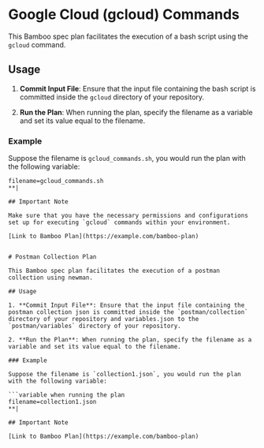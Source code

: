 # Google Cloud (gcloud) Commands

This Bamboo spec plan facilitates the execution of a bash script using the `gcloud` command.

## Usage

1. **Commit Input File**: Ensure that the input file containing the bash script is committed inside the `gcloud` directory of your repository.

2. **Run the Plan**: When running the plan, specify the filename as a variable and set its value equal to the filename.

### Example

Suppose the filename is `gcloud_commands.sh`, you would run the plan with the following variable:

```variable when running the plan
filename=gcloud_commands.sh
**|

## Important Note

Make sure that you have the necessary permissions and configurations set up for executing `gcloud` commands within your environment.

[Link to Bamboo Plan](https://example.com/bamboo-plan)


# Postman Collection Plan

This Bamboo spec plan facilitates the execution of a postman collection using newman.

## Usage

1. **Commit Input File**: Ensure that the input file containing the postman collection json is committed inside the `postman/collection` directory of your repository and variables.json to the `postman/variables` directory of your repository.

2. **Run the Plan**: When running the plan, specify the filename as a variable and set its value equal to the filename.

### Example

Suppose the filename is `collection1.json`, you would run the plan with the following variable:

```variable when running the plan
filename=collection1.json
**|

## Important Note

[Link to Bamboo Plan](https://example.com/bamboo-plan)
